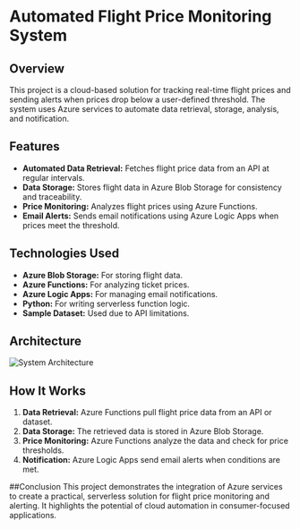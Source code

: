 # Automated Flight Price Monitoring System

## Overview
This project is a cloud-based solution for tracking real-time flight prices and sending alerts when prices drop below a user-defined threshold. The system uses Azure services to automate data retrieval, storage, analysis, and notification.

## Features
- **Automated Data Retrieval:** Fetches flight price data from an API at regular intervals.
- **Data Storage:** Stores flight data in Azure Blob Storage for consistency and traceability.
- **Price Monitoring:** Analyzes flight prices using Azure Functions.
- **Email Alerts:** Sends email notifications using Azure Logic Apps when prices meet the threshold.

## Technologies Used
- **Azure Blob Storage:** For storing flight data.
- **Azure Functions:** For analyzing ticket prices.
- **Azure Logic Apps:** For managing email notifications.
- **Python:** For writing serverless function logic.
- **Sample Dataset:** Used due to API limitations.

## Architecture
![System Architecture](architecture-diagram/architecture.png)

## How It Works
1. **Data Retrieval:** Azure Functions pull flight price data from an API or dataset.
2. **Data Storage:** The retrieved data is stored in Azure Blob Storage.
3. **Price Monitoring:** Azure Functions analyze the data and check for price thresholds.
4. **Notification:** Azure Logic Apps send email alerts when conditions are met.

##Conclusion
This project demonstrates the integration of Azure services to create a practical, serverless solution for flight price monitoring and alerting. It highlights the potential of cloud automation in consumer-focused applications.
